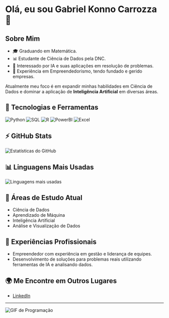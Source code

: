 # Olá, eu sou Gabriel Konno Carrozza 👋

## Sobre Mim
- 🎓 Graduando em Matemática.
- 📊 Estudante de Ciência de Dados pela DNC.
- 🤖 Interessado por IA e suas aplicações em resolução de problemas.
- 🚀 Experiência em Empreendedorismo, tendo fundado e gerido empresas.

Atualmente meu foco é em expandir minhas habilidades em Ciência de Dados e dominar a aplicação de **Inteligência Artificial** em diversas áreas.

## 🚀 Tecnologias e Ferramentas
![Python](https://img.shields.io/badge/-Python-blue?style=flat-square&logo=python)
![SQL](https://img.shields.io/badge/-SQL-blue?style=flat-square&logo=postgresql)
![R](https://img.shields.io/badge/-R-276DC3?style=flat-square&logo=r)
![PowerBI](https://img.shields.io/badge/-PowerBI-F2C811?style=flat-square&logo=powerbi)
![Excel](https://img.shields.io/badge/-Excel-217346?style=flat-square&logo=microsoft-excel)

## ⚡ GitHub Stats
![Estatísticas do GitHub](https://github-readme-stats.vercel.app/api?username=GabrielKonno&show_icons=true&theme=radical)

## 📊 Linguagens Mais Usadas
![Linguagens mais usadas](https://github-readme-stats.vercel.app/api/top-langs/?username=GabrielKonno&layout=compact&theme=radical)

## 🌱 Áreas de Estudo Atual
- Ciência de Dados
- Aprendizado de Máquina
- Inteligência Artificial
- Análise e Visualização de Dados

## 💼 Experiências Profissionais
- Empreendedor com experiência em gestão e liderança de equipes.
- Desenvolvimento de soluções para problemas reais utilizando ferramentas de IA e analisando dados.

## 🌍 Me Encontre em Outros Lugares
- [LinkedIn](https://www.linkedin.com/in/gabrielkonno/)

---

![GIF de Programação](https://media.giphy.com/media/qgQUggAC3Pfv687qPC/giphy.gif)
